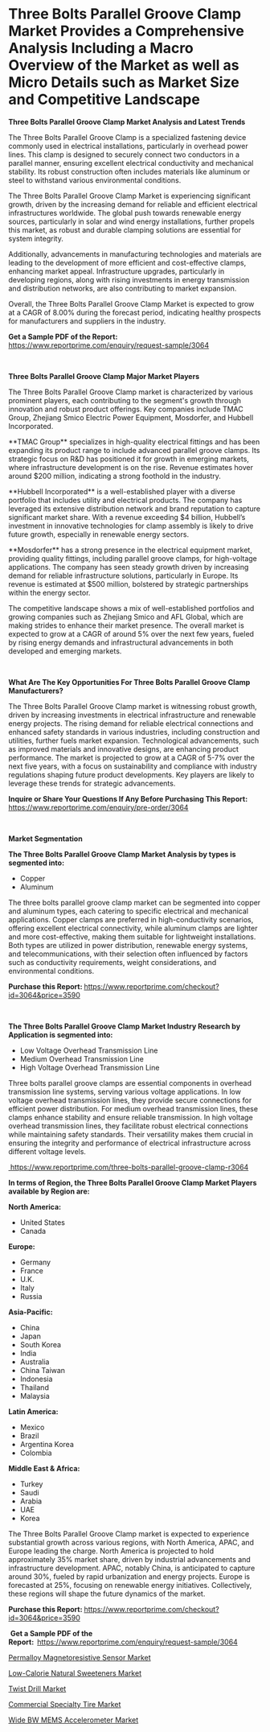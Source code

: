 <p><h1>Three Bolts Parallel Groove Clamp Market Provides a Comprehensive Analysis Including a Macro Overview of the Market as well as Micro Details such as Market Size and Competitive Landscape</h1></p><p><strong>Three Bolts Parallel Groove Clamp Market Analysis and Latest Trends</strong></p>
<p><p>The Three Bolts Parallel Groove Clamp is a specialized fastening device commonly used in electrical installations, particularly in overhead power lines. This clamp is designed to securely connect two conductors in a parallel manner, ensuring excellent electrical conductivity and mechanical stability. Its robust construction often includes materials like aluminum or steel to withstand various environmental conditions.</p><p>The Three Bolts Parallel Groove Clamp Market is experiencing significant growth, driven by the increasing demand for reliable and efficient electrical infrastructures worldwide. The global push towards renewable energy sources, particularly in solar and wind energy installations, further propels this market, as robust and durable clamping solutions are essential for system integrity. </p><p>Additionally, advancements in manufacturing technologies and materials are leading to the development of more efficient and cost-effective clamps, enhancing market appeal. Infrastructure upgrades, particularly in developing regions, along with rising investments in energy transmission and distribution networks, are also contributing to market expansion. </p><p>Overall, the Three Bolts Parallel Groove Clamp Market is expected to grow at a CAGR of 8.00% during the forecast period, indicating healthy prospects for manufacturers and suppliers in the industry.</p></p>
<p><strong>Get a Sample PDF of the Report:&nbsp;</strong> <a href="https://www.reportprime.com/enquiry/request-sample/3064">https://www.reportprime.com/enquiry/request-sample/3064</a></p>
<p>&nbsp;</p>
<p><strong>Three Bolts Parallel Groove Clamp Major Market Players</strong></p>
<p><p>The Three Bolts Parallel Groove Clamp market is characterized by various prominent players, each contributing to the segment's growth through innovation and robust product offerings. Key companies include TMAC Group, Zhejiang Smico Electric Power Equipment, Mosdorfer, and Hubbell Incorporated.</p><p>**TMAC Group** specializes in high-quality electrical fittings and has been expanding its product range to include advanced parallel groove clamps. Its strategic focus on R&D has positioned it for growth in emerging markets, where infrastructure development is on the rise. Revenue estimates hover around $200 million, indicating a strong foothold in the industry.</p><p>**Hubbell Incorporated** is a well-established player with a diverse portfolio that includes utility and electrical products. The company has leveraged its extensive distribution network and brand reputation to capture significant market share. With a revenue exceeding $4 billion, Hubbell’s investment in innovative technologies for clamp assembly is likely to drive future growth, especially in renewable energy sectors.</p><p>**Mosdorfer** has a strong presence in the electrical equipment market, providing quality fittings, including parallel groove clamps, for high-voltage applications. The company has seen steady growth driven by increasing demand for reliable infrastructure solutions, particularly in Europe. Its revenue is estimated at $500 million, bolstered by strategic partnerships within the energy sector.</p><p>The competitive landscape shows a mix of well-established portfolios and growing companies such as Zhejiang Smico and AFL Global, which are making strides to enhance their market presence. The overall market is expected to grow at a CAGR of around 5% over the next few years, fueled by rising energy demands and infrastructural advancements in both developed and emerging markets.</p></p>
<p>&nbsp;</p>
<p><strong>What Are The Key Opportunities For Three Bolts Parallel Groove Clamp Manufacturers?</strong></p>
<p><p>The Three Bolts Parallel Groove Clamp market is witnessing robust growth, driven by increasing investments in electrical infrastructure and renewable energy projects. The rising demand for reliable electrical connections and enhanced safety standards in various industries, including construction and utilities, further fuels market expansion. Technological advancements, such as improved materials and innovative designs, are enhancing product performance. The market is projected to grow at a CAGR of 5-7% over the next five years, with a focus on sustainability and compliance with industry regulations shaping future product developments. Key players are likely to leverage these trends for strategic advancements.</p></p>
<p><strong>Inquire or Share Your Questions If Any Before Purchasing This Report:</strong> <a href="https://www.reportprime.com/enquiry/pre-order/3064">https://www.reportprime.com/enquiry/pre-order/3064</a></p>
<p>&nbsp;</p>
<p><strong>Market Segmentation</strong></p>
<p><strong>The Three Bolts Parallel Groove Clamp Market Analysis by types is segmented into:</strong></p>
<p><ul><li>Copper</li><li>Aluminum</li></ul></p>
<p><p>The three bolts parallel groove clamp market can be segmented into copper and aluminum types, each catering to specific electrical and mechanical applications. Copper clamps are preferred in high-conductivity scenarios, offering excellent electrical connectivity, while aluminum clamps are lighter and more cost-effective, making them suitable for lightweight installations. Both types are utilized in power distribution, renewable energy systems, and telecommunications, with their selection often influenced by factors such as conductivity requirements, weight considerations, and environmental conditions.</p></p>
<p><strong>Purchase this Report:&nbsp;</strong><a href="https://www.reportprime.com/checkout?id=3064&price=3590">https://www.reportprime.com/checkout?id=3064&price=3590</a></p>
<p>&nbsp;</p>
<p><strong>The Three Bolts Parallel Groove Clamp Market Industry Research by Application is segmented into:</strong></p>
<p><ul><li>Low Voltage Overhead Transmission Line</li><li>Medium Overhead Transmission Line</li><li>High Voltage Overhead Transmission Line</li></ul></p>
<p><p>Three bolts parallel groove clamps are essential components in overhead transmission line systems, serving various voltage applications. In low voltage overhead transmission lines, they provide secure connections for efficient power distribution. For medium overhead transmission lines, these clamps enhance stability and ensure reliable transmission. In high voltage overhead transmission lines, they facilitate robust electrical connections while maintaining safety standards. Their versatility makes them crucial in ensuring the integrity and performance of electrical infrastructure across different voltage levels.</p></p>
<p><a href="https://www.reportprime.com/three-bolts-parallel-groove-clamp-r3064">&nbsp;https://www.reportprime.com/three-bolts-parallel-groove-clamp-r3064</a></p>
<p><strong>In terms of Region, the Three Bolts Parallel Groove Clamp Market Players available by Region are:</strong></p>
<p>
    <p> <strong> North America: </strong>
        <ul>
            <li>United States</li>
            <li>Canada</li>
        </ul>
        </p> 
    <p> <strong> Europe: </strong>
        <ul>
            <li>Germany</li>
            <li>France</li>
            <li>U.K.</li>
            <li>Italy</li>
            <li>Russia</li>
        </ul>
        </p> 
    <p> <strong> Asia-Pacific: </strong>
        <ul>
            <li>China</li>
            <li>Japan</li>
            <li>South Korea</li>
            <li>India</li>
            <li>Australia</li>
            <li>China Taiwan</li>
            <li>Indonesia</li>
            <li>Thailand</li>
            <li>Malaysia</li>
        </ul>
        </p> 
    <p> <strong> Latin America: </strong>
        <ul>
            <li>Mexico</li>
            <li>Brazil</li>
            <li>Argentina Korea</li>
            <li>Colombia</li>
        </ul>
        </p> 
    <p> <strong> Middle East & Africa: </strong>
        <ul>
            <li>Turkey</li>
            <li>Saudi</li>
            <li>Arabia</li>
            <li>UAE</li>
            <li>Korea</li>
        </ul>
    </p>
    </p>
<p><p>The Three Bolts Parallel Groove Clamp market is expected to experience substantial growth across various regions, with North America, APAC, and Europe leading the charge. North America is projected to hold approximately 35% market share, driven by industrial advancements and infrastructure development. APAC, notably China, is anticipated to capture around 30%, fueled by rapid urbanization and energy projects. Europe is forecasted at 25%, focusing on renewable energy initiatives. Collectively, these regions will shape the future dynamics of the market.</p></p>
<p><strong>Purchase this Report: </strong><a href="https://www.reportprime.com/checkout?id=3064&price=3590">https://www.reportprime.com/checkout?id=3064&price=3590</a></p>
<p>&nbsp;<strong>Get a Sample PDF of the Report:&nbsp;&nbsp;</strong><a href="https://www.reportprime.com/enquiry/request-sample/3064">https://www.reportprime.com/enquiry/request-sample/3064</a></p>
<p><strong></strong></p>
<p><p><a href="https://github.com/fdr6gh/Market-Research-Report-List-1/blob/main/permalloy-magnetoresistive-sensor-market.md">Permalloy Magnetoresistive Sensor Market</a></p><p><a href="https://issuu.com/reportprime-2/docs/low-calorie-natural-sweeteners-mark_027b7c6b4201ca">Low-Calorie Natural Sweeteners Market</a></p><p><a href="https://www.linkedin.com/pulse/emerging-market-trends-regional-analysis-twist-drill-forecasted-vskcf?trackingId=%2Bz0b1ITSTseH%2FGikdmk8CQ%3D%3D">Twist Drill Market</a></p><p><a href="https://issuu.com/reportprime-2/docs/commercial-specialty-tire-market-si_cec026fc7fe9f1">Commercial Specialty Tire Market</a></p><p><a href="https://github.com/lylyparadise/Market-Research-Report-List-5/blob/main/wide-bw-mems-accelerometer-market.md">Wide BW MEMS Accelerometer Market</a></p></p>